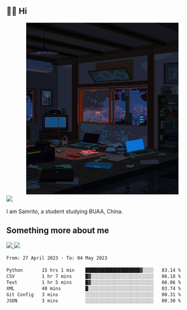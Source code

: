 ## 👋🏻 Hi

<div align="center">
<img alt="GIF" src="https://github.com/xiangsam/xiangsam/blob/271390e4ab50820a4594e3cb94b7ffaa6293de72/0_0EUAvTumWsRa2k6F.gif" width=400 height=450/>
</div>

<a href="https://github.com/xiangsam">
  <img src="https://komarev.com/ghpvc/?username=xiangsam&style=flat-square" />
</a>

I am Samrito, a student studying BUAA, China.


## Something more about me
<a href="https://github.com/xiangsam">
  <img src="https://github-readme-stats.vercel.app/api?username=xiangsam&show_icons=true&hide_border=true" />
</a>


<a href="https://github.com/xiangsam">
  <img src="https://github-readme-stats.vercel.app/api/top-langs/?username=xiangsam&layout=compact" />
</a>

<!--START_SECTION:waka-->

```text
From: 27 April 2023 - To: 04 May 2023

Python       15 hrs 1 min    ████████████████████▓░░░░   83.14 %
CSV          1 hr 7 mins     █▓░░░░░░░░░░░░░░░░░░░░░░░   06.18 %
Text         1 hr 5 mins     █▓░░░░░░░░░░░░░░░░░░░░░░░   06.06 %
XML          40 mins         █░░░░░░░░░░░░░░░░░░░░░░░░   03.74 %
Git Config   3 mins          ░░░░░░░░░░░░░░░░░░░░░░░░░   00.31 %
JSON         3 mins          ░░░░░░░░░░░░░░░░░░░░░░░░░   00.30 %
```

<!--END_SECTION:waka-->

<!---
xiangsam/xiangsam is a ✨ special ✨ repository because its `README.md` (this file) appears on your GitHub profile.
You can click the Preview link to take a look at your changes.
--->
